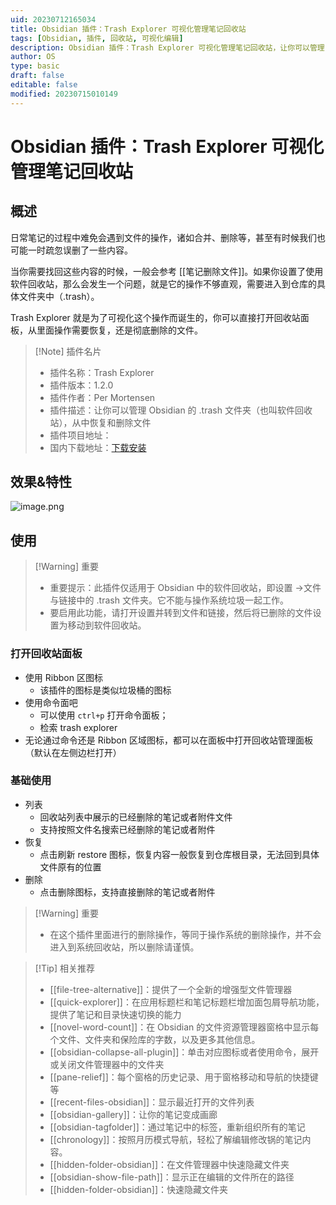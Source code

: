 ```yaml
---
uid: 20230712165034
title: Obsidian 插件：Trash Explorer 可视化管理笔记回收站
tags: [Obsidian, 插件, 回收站, 可视化编辑]
description: Obsidian 插件：Trash Explorer 可视化管理笔记回收站，让你可以管理 Obsidian 的 .trash 文件夹（也叫软件回收站），从中恢复和删除文件
author: OS
type: basic
draft: false
editable: false
modified: 20230715010149
---
```


# Obsidian 插件：Trash Explorer 可视化管理笔记回收站

## 概述

日常笔记的过程中难免会遇到文件的操作，诸如合并、删除等，甚至有时候我们也可能一时疏忽误删了一些内容。

当你需要找回这些内容的时候，一般会参考 [[笔记删除文件]]。如果你设置了使用软件回收站，那么会发生一个问题，就是它的操作不够直观，需要进入到仓库的具体文件夹中（.trash）。

Trash Explorer 就是为了可视化这个操作而诞生的，你可以直接打开回收站面板，从里面操作需要恢复，还是彻底删除的文件。

> [!Note] 插件名片
> - 插件名称：Trash Explorer
> - 插件版本：1.2.0
> - 插件作者：Per Mortensen
> - 插件描述：让你可以管理 Obsidian 的 .trash 文件夹（也叫软件回收站），从中恢复和删除文件
> - 插件项目地址：
> - 国内下载地址：[下载安装](https://pkmer.cn/products/plugin/pluginMarket/?obsidian-trash-explorer)

## 效果&特性

![image.png](https://cdn.pkmer.cn/images/20230712165609.png!pkmer)

## 使用

> [!Warning] 重要
> - 重要提示：此插件仅适用于 Obsidian 中的软件回收站，即设置 ->文件与链接中的 .trash 文件夹。它不能与操作系统垃圾一起工作。
> - 要启用此功能，请打开设置并转到文件和链接，然后将已删除的文件设置为移动到软件回收站。

### 打开回收站面板

- 使用 Ribbon 区图标
	- 该插件的图标是类似垃圾桶的图标
- 使用命令面吧
	- 可以使用 `ctrl+p` 打开命令面板；
	- 检索 trash explorer
- 无论通过命令还是 Ribbon 区域图标，都可以在面板中打开回收站管理面板（默认在左侧边栏打开）

### 基础使用

- 列表
	- 回收站列表中展示的已经删除的笔记或者附件文件
	- 支持按照文件名搜索已经删除的笔记或者附件
- 恢复
	- 点击刷新 restore 图标，恢复内容一般恢复到仓库根目录，无法回到具体文件原有的位置
- 删除
	- 点击删除图标，支持直接删除的笔记或者附件

> [!Warning] 重要
> - 在这个插件里面进行的删除操作，等同于操作系统的删除操作，并不会进入到系统回收站，所以删除请谨慎。

> [!Tip] 相关推荐
>  - [[file-tree-alternative]]：提供了一个全新的增强型文件管理器
>  - [[quick-explorer]]：在应用标题栏和笔记标题栏增加面包屑导航功能，提供了笔记和目录快速切换的能力
>  - [[novel-word-count]]：在 Obsidian 的文件资源管理器窗格中显示每个文件、文件夹和保险库的字数，以及更多其他信息。
>  - [[obsidian-collapse-all-plugin]]：单击对应图标或者使用命令，展开或关闭文件管理器中的文件夹
>  - [[pane-relief]]：每个窗格的历史记录、用于窗格移动和导航的快捷键等
>  - [[recent-files-obsidian]]：显示最近打开的文件列表
>  - [[obsidian-gallery]]：让你的笔记变成画廊
>  - [[obsidian-tagfolder]]：通过笔记中的标签，重新组织所有的笔记
>  - [[chronology]]：按照月历模式导航，轻松了解编辑修改锅的笔记内容。
>  - [[hidden-folder-obsidian]]：在文件管理器中快速隐藏文件夹
>  - [[obsidian-show-file-path]]：显示正在编辑的文件所在的路径
>  - [[hidden-folder-obsidian]]：快速隐藏文件夹
